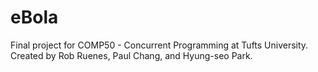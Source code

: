 eBola
=====

Final project for COMP50 - Concurrent Programming at Tufts University.
Created by Rob Ruenes, Paul Chang, and Hyung-seo Park.
